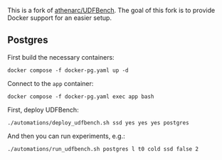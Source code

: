 This is a fork of [athenarc/UDFBench](https://github.com/athenarc/UDFBench). The goal of this fork is to provide Docker support for an easier setup.


## Postgres

First build the necessary containers:

```
docker compose -f docker-pg.yaml up -d
```

Connect to the `app` container:

```
docker compose -f docker-pg.yaml exec app bash
```

First, deploy UDFBench:

```
./automations/deploy_udfbench.sh ssd yes yes yes postgres
```

And then you can run experiments, e.g.:

```
./automations/run_udfbench.sh postgres l t0 cold ssd false 2
```
